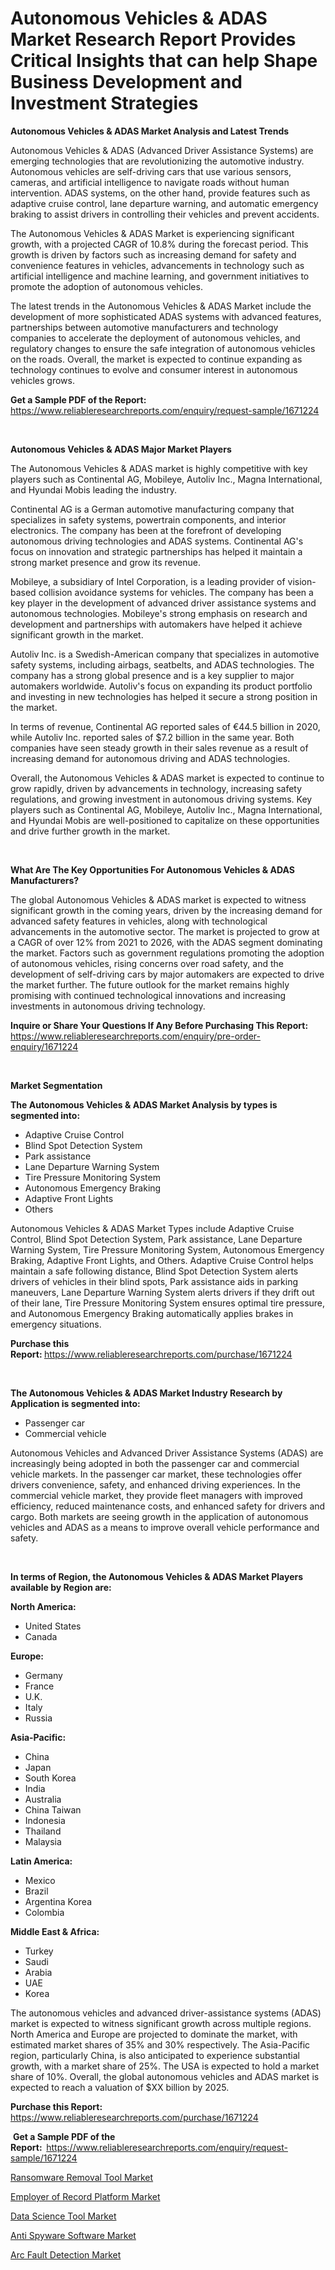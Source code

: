 <p><h1>Autonomous Vehicles & ADAS Market Research Report Provides Critical Insights that can help Shape Business Development and Investment Strategies</h1></p><p><strong>Autonomous Vehicles & ADAS Market Analysis and Latest Trends</strong></p>
<p><p>Autonomous Vehicles & ADAS (Advanced Driver Assistance Systems) are emerging technologies that are revolutionizing the automotive industry. Autonomous vehicles are self-driving cars that use various sensors, cameras, and artificial intelligence to navigate roads without human intervention. ADAS systems, on the other hand, provide features such as adaptive cruise control, lane departure warning, and automatic emergency braking to assist drivers in controlling their vehicles and prevent accidents.</p><p>The Autonomous Vehicles & ADAS Market is experiencing significant growth, with a projected CAGR of 10.8% during the forecast period. This growth is driven by factors such as increasing demand for safety and convenience features in vehicles, advancements in technology such as artificial intelligence and machine learning, and government initiatives to promote the adoption of autonomous vehicles.</p><p>The latest trends in the Autonomous Vehicles & ADAS Market include the development of more sophisticated ADAS systems with advanced features, partnerships between automotive manufacturers and technology companies to accelerate the deployment of autonomous vehicles, and regulatory changes to ensure the safe integration of autonomous vehicles on the roads. Overall, the market is expected to continue expanding as technology continues to evolve and consumer interest in autonomous vehicles grows.</p></p>
<p><strong>Get a Sample PDF of the Report:&nbsp;</strong> <a href="https://www.reliableresearchreports.com/enquiry/request-sample/1671224">https://www.reliableresearchreports.com/enquiry/request-sample/1671224</a></p>
<p>&nbsp;</p>
<p><strong>Autonomous Vehicles & ADAS Major Market Players</strong></p>
<p><p>The Autonomous Vehicles & ADAS market is highly competitive with key players such as Continental AG, Mobileye, Autoliv Inc., Magna International, and Hyundai Mobis leading the industry. </p><p>Continental AG is a German automotive manufacturing company that specializes in safety systems, powertrain components, and interior electronics. The company has been at the forefront of developing autonomous driving technologies and ADAS systems. Continental AG's focus on innovation and strategic partnerships has helped it maintain a strong market presence and grow its revenue.</p><p>Mobileye, a subsidiary of Intel Corporation, is a leading provider of vision-based collision avoidance systems for vehicles. The company has been a key player in the development of advanced driver assistance systems and autonomous technologies. Mobileye's strong emphasis on research and development and partnerships with automakers have helped it achieve significant growth in the market.</p><p>Autoliv Inc. is a Swedish-American company that specializes in automotive safety systems, including airbags, seatbelts, and ADAS technologies. The company has a strong global presence and is a key supplier to major automakers worldwide. Autoliv's focus on expanding its product portfolio and investing in new technologies has helped it secure a strong position in the market.</p><p>In terms of revenue, Continental AG reported sales of €44.5 billion in 2020, while Autoliv Inc. reported sales of $7.2 billion in the same year. Both companies have seen steady growth in their sales revenue as a result of increasing demand for autonomous driving and ADAS technologies.</p><p>Overall, the Autonomous Vehicles & ADAS market is expected to continue to grow rapidly, driven by advancements in technology, increasing safety regulations, and growing investment in autonomous driving systems. Key players such as Continental AG, Mobileye, Autoliv Inc., Magna International, and Hyundai Mobis are well-positioned to capitalize on these opportunities and drive further growth in the market.</p></p>
<p>&nbsp;</p>
<p><strong>What Are The Key Opportunities For Autonomous Vehicles & ADAS Manufacturers?</strong></p>
<p><p>The global Autonomous Vehicles & ADAS market is expected to witness significant growth in the coming years, driven by the increasing demand for advanced safety features in vehicles, along with technological advancements in the automotive sector. The market is projected to grow at a CAGR of over 12% from 2021 to 2026, with the ADAS segment dominating the market. Factors such as government regulations promoting the adoption of autonomous vehicles, rising concerns over road safety, and the development of self-driving cars by major automakers are expected to drive the market further. The future outlook for the market remains highly promising with continued technological innovations and increasing investments in autonomous driving technology.</p></p>
<p><strong>Inquire or Share Your Questions If Any Before Purchasing This Report:</strong> <a href="https://www.reliableresearchreports.com/enquiry/pre-order-enquiry/1671224">https://www.reliableresearchreports.com/enquiry/pre-order-enquiry/1671224</a></p>
<p>&nbsp;</p>
<p><strong>Market Segmentation</strong></p>
<p><strong>The Autonomous Vehicles & ADAS Market Analysis by types is segmented into:</strong></p>
<p><ul><li>Adaptive Cruise Control</li><li>Blind Spot Detection System</li><li>Park assistance</li><li>Lane Departure Warning System</li><li>Tire Pressure Monitoring System</li><li>Autonomous Emergency Braking</li><li>Adaptive Front Lights</li><li>Others</li></ul></p>
<p><p>Autonomous Vehicles & ADAS Market Types include Adaptive Cruise Control, Blind Spot Detection System, Park assistance, Lane Departure Warning System, Tire Pressure Monitoring System, Autonomous Emergency Braking, Adaptive Front Lights, and Others. Adaptive Cruise Control helps maintain a safe following distance, Blind Spot Detection System alerts drivers of vehicles in their blind spots, Park assistance aids in parking maneuvers, Lane Departure Warning System alerts drivers if they drift out of their lane, Tire Pressure Monitoring System ensures optimal tire pressure, and Autonomous Emergency Braking automatically applies brakes in emergency situations.</p></p>
<p><strong>Purchase this Report:&nbsp;</strong><a href="https://www.reliableresearchreports.com/purchase/1671224">https://www.reliableresearchreports.com/purchase/1671224</a></p>
<p>&nbsp;</p>
<p><strong>The Autonomous Vehicles & ADAS Market Industry Research by Application is segmented into:</strong></p>
<p><ul><li>Passenger car</li><li>Commercial vehicle</li></ul></p>
<p><p>Autonomous Vehicles and Advanced Driver Assistance Systems (ADAS) are increasingly being adopted in both the passenger car and commercial vehicle markets. In the passenger car market, these technologies offer drivers convenience, safety, and enhanced driving experiences. In the commercial vehicle market, they provide fleet managers with improved efficiency, reduced maintenance costs, and enhanced safety for drivers and cargo. Both markets are seeing growth in the application of autonomous vehicles and ADAS as a means to improve overall vehicle performance and safety.</p></p>
<p>&nbsp;</p>
<p><strong>In terms of Region, the Autonomous Vehicles & ADAS Market Players available by Region are:</strong></p>
<p>
    <p> <strong> North America: </strong>
        <ul>
            <li>United States</li>
            <li>Canada</li>
        </ul>
        </p> 
    <p> <strong> Europe: </strong>
        <ul>
            <li>Germany</li>
            <li>France</li>
            <li>U.K.</li>
            <li>Italy</li>
            <li>Russia</li>
        </ul>
        </p> 
    <p> <strong> Asia-Pacific: </strong>
        <ul>
            <li>China</li>
            <li>Japan</li>
            <li>South Korea</li>
            <li>India</li>
            <li>Australia</li>
            <li>China Taiwan</li>
            <li>Indonesia</li>
            <li>Thailand</li>
            <li>Malaysia</li>
        </ul>
        </p> 
    <p> <strong> Latin America: </strong>
        <ul>
            <li>Mexico</li>
            <li>Brazil</li>
            <li>Argentina Korea</li>
            <li>Colombia</li>
        </ul>
        </p> 
    <p> <strong> Middle East & Africa: </strong>
        <ul>
            <li>Turkey</li>
            <li>Saudi</li>
            <li>Arabia</li>
            <li>UAE</li>
            <li>Korea</li>
        </ul>
    </p>
    </p>
<p><p>The autonomous vehicles and advanced driver-assistance systems (ADAS) market is expected to witness significant growth across multiple regions. North America and Europe are projected to dominate the market, with estimated market shares of 35% and 30% respectively. The Asia-Pacific region, particularly China, is also anticipated to experience substantial growth, with a market share of 25%. The USA is expected to hold a market share of 10%. Overall, the global autonomous vehicles and ADAS market is expected to reach a valuation of $XX billion by 2025.</p></p>
<p><strong>Purchase this Report: </strong><a href="https://www.reliableresearchreports.com/purchase/1671224">https://www.reliableresearchreports.com/purchase/1671224</a></p>
<p>&nbsp;<strong>Get a Sample PDF of the Report:&nbsp;&nbsp;</strong><a href="https://www.reliableresearchreports.com/enquiry/request-sample/1671224">https://www.reliableresearchreports.com/enquiry/request-sample/1671224</a></p>
<p><strong></strong></p>
<p><p><a href="https://medium.com/@brayanborer_28299/ransomware-removal-tool-market-research-report-its-history-and-forecast-2024-to-2031-74f4f9faecd2">Ransomware Removal Tool Market</a></p><p><a href="https://medium.com/@brayanborer_28299/employer-of-record-platform-market-research-report-its-history-and-forecast-2024-to-2031-2eaa4c69826c">Employer of Record Platform Market</a></p><p><a href="https://medium.com/@brayanborer_28299/data-science-tool-market-size-reveals-the-best-marketing-channels-in-global-industry-c96fb44ecb3c">Data Science Tool Market</a></p><p><a href="https://medium.com/@brayanborer_28299/anti-spyware-software-market-outlook-industry-overview-and-forecast-2024-to-2031-8897b829f875">Anti Spyware Software Market</a></p><p><a href="https://medium.com/@brayanborer_28299/arc-fault-detection-market-competitive-analysis-market-trends-and-forecast-to-2031-3bfd910323e6">Arc Fault Detection Market</a></p></p>